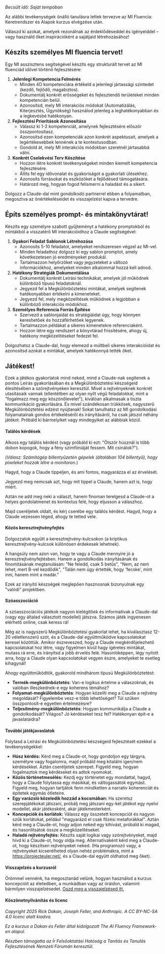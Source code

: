 *Becsült idő: Saját tempóban*

Az alábbi tevékenységek önálló tanulásra lettek tervezve az MI Fluencia: Keretrendszer és Alapok kurzus elvégzése után.

Válaszd ki azokat, amelyek rezonálnak az érdeklődéseddel és igényeiddel – vagy használd őket inspirációként a sajátjaid létrehozásához!

## Készíts személyes MI fluencia tervet!

Egy MI asszisztens segítségével készíts egy strukturált tervet az MI fluenciád idővel történő fejlesztésére:

1.  **Jelenlegi Kompetencia Felmérés**
    *   Minden 4D kompetenciára értékeld a jelenlegi jártassági szintedet (kezdő, fejlődő, magabiztos).
    *   Dokumentálj konkrét erősségeket és fejlesztendő területeket minden kompetencián belül.
    *   Azonosítsd, mely MI interakciós módokat (Automatizálás, Kiterjesztés, Ügynökség) használod jelenleg a leghatékonyabban és a legkevésbé hatékonyan.
2.  **Fejlesztési Prioritások Azonosítása**
    *   Válassz ki 1-2 kompetenciát, amelynek fejlesztésére először összpontosítasz.
    *   Azonosítsd ezen kompetenciák azon konkrét aspektusait, amelyek a legértékesebbek lennének a te kontextusodban.
    *   Gondold át, mely MI interakciós módokban szeretnél jártasabbá válni.
3.  **Konkrét Cselekvési Terv Készítése**
    *   Hozzon létre konkrét tevékenységeket minden kiemelt kompetencia fejlesztésére.
    *   Állíts fel egy idővonalat és gyakoriságot a gyakorlati ülésekhez.
    *   Azonosíts forrásokat és eszközöket a fejlődésed támogatására.
    *   Határozd meg, hogyan fogod felismerni a haladást és a sikert.

Dolgozz a Claude-dal mint gondolkodó partnerrel ebben a folyamatban, megosztva az önértékeléseidet és visszajelzést kapva a tervedre.

## Építs személyes prompt- és mintakönyvtárat!

Készíts egy személyre szabott gyűjteményt a hatékony promptokból és mintákból a visszatérő MI interakcióidhoz a Claude segítségével:

1.  **Gyakori Feladat Sablonok Létrehozása**
    *   Azonosíts 5-10 feladatot, amelyeket rendszeresen végzel az MI-vel.
    *   Minden feladathoz dolgozz ki egy sablon promptot, amely következetesen jó eredményeket produkál.
    *   Tartalmazzon helyőrzőket vagy jegyzeteket a változó információkhoz, amelyeket minden alkalommal hozzá kell adnod.
2.  **Hatékony Stratégiák Dokumentálása**
    *   Dokumentálj konkrét Leírási technikákat, amelyek jól működnek különböző típusú feladatoknál.
    *   Jegyezd fel a Megkülönböztetési mintákat, amelyek segítenek hatékonyabban értékelni a kimeneteket.
    *   Jegyezd fel, mely megközelítések működnek a legjobban a különböző interakciós módokhoz.
3.  **Személyes Referencia Forrás Építése**
    *   Szervezd a sablonjaidat és stratégiáidat úgy, hogy könnyen kereshetőek és hozzáférhetőek legyenek.
    *   Tartalmazzon példákat a sikeres kimenetekre referenciaként.
    *   Hozzon létre egy rendszert a könyvtárad frissítésére, ahogy új, hatékony megközelítéseket fedezel fel.

Dolgozhatsz a Claude-dal, hogy elemezd a múltbeli sikeres interakcióidat és azonosítsd azokat a mintákat, amelyek hatékonnyá tették őket.

## Játékest!

Ezek a játékos gyakorlatok mind neked, mind a Claude-nak segítenek a pontos Leírás gyakorlásában és a Megkülönböztetési készségeid élesítésében a szórejtvényeken keresztül. Mivel a rejtvényeknek konkrét utasításaik vannak (ellentétben az olyan nyílt végű feladatokkal, mint a "fogalmazz meg egy köszönőlevelet"), kiválóan alkalmasak a tiszta kommunikáció gyakorlására. És mivel szándékosan trükkösek, nagyszerű Megkülönböztetési edzést nyújtanak! Sokat tanulhatsz az MI gondolkodási folyamatainak gondos értékeléséről és irányításáról, ha csak játszol néhány játékot. Próbáld ki bármelyiket vagy mindegyiket az alábbiak közül.

#### Találós kérdések

Alkoss egy találós kérdést (vagy próbáld ki ezt: "Ötször húsznál is több dobon kopogok, hogy a fény szimfóniáját fessem. Mit csinálok?").

(*Válasz: Számítógép billentyűzetén gépelek (általában 104 billentyű), hogy pixeleket hozzak létre a monitoron.*)

Hagyd, hogy a Claude tippeljen, és ami fontos, magyarázza el az érvelését.

Jegyezd meg nemcsak azt, hogy mit tippel a Claude, hanem azt is, hogy miért.

Aztán ne add meg neki a választ, hanem finoman terelgesd a Claude-ot a helyes gondolatmenet és kontextus felé, hogy eljusson a válaszhoz.

Majd cseréljetek oldalt, és kérj cserébe egy találós kérdést. Hagyd, hogy a Claude vezessen téged, ahogy te tetted vele.

#### Közös keresztrejtvényfejtés

Dolgozzatok együtt a keresztrejtvény-kulcsokon (a kriptikus keresztrejtvény-kulcsok különösen érdekesek lehetnek).

A hangsúly nem azon van, hogy te vagy a Claude mennyire jó a keresztrejtvényfejtésben. Hanem a gondolkodás irányításának és finomításának megtanulásán: "Ne feledd, csak 5 betűs", "Nem, az nem lehet, mert B-vel kezdődik", "Talán nem úgy értették, hogy 'fecske', mint inni, hanem mint a madár."

Ezek az irányító készségek meglepően hasznosnak bizonyulnak egy "valódi" projektben.

#### Szóasszociáció

A szóasszociációs játékok nagyon kielégítőek és informatívak a Claude-dal (vagy egy általad választott modellel) játszva. Számos játék ingyenesen elérhető online, csak keress rá!

Még az is nagyszerű Megkülönböztetési gyakorlat lehet, ha kiválasztasz 12-20 véletlenszerű szót, és a Claude-dal együttműködve kapcsolatokat keresel közöttük. Amikor észreveszed, hogy a Claude megkérdőjelezhető kapcsolatokat hoz létre, vagy figyelmen kívül hagy ígéretes mintákat, mutass rá erre, és irányítsd a jobb érvelés felé. Hasonlóképpen, légy nyitott arra, hogy a Claude olyan kapcsolatokat vegyen észre, amelyeket te esetleg kihagynál!

Ahogy együttműködtök, gyakorold mindhárom típusú Megkülönböztetést:

*   **Termék-megkülönböztetés**: Van-e logikus értelme a válaszoknak, és valóban illeszkednek-e egy koherens témához?
*   **Folyamat-megkülönböztetés**: Hogyan közelíti meg a Claude a rejtvény megoldását? Figyelembe vesz-e több lehetőséget? Túl szűken összpontosít-e egyetlen értelmezésre?
*   **Teljesítmény-megkülönböztetés**: Hogyan kommunikálja a Claude a gondolkodását? Világos? Jó kérdéseket tesz fel? Hatékonyan épít-e a javaslataidra?

#### További játékjavaslatok

Folytasd a Leírási és Megkülönböztetési készségeid fejlesztését ezekkel a tevékenységekkel:

*   **Húsz kérdés:** Kérd meg a Claude-ot, hogy gondoljon egy tárgyra, személyre vagy fogalomra, majd próbáld meg kitalálni igen/nem kérdésekkel. Aztán cseréljetek szerepet. Figyeld meg, hogyan fogalmaztok meg kérdéseket és adtok nyomokat.
*   **Közös történetmesélés:** Kezdj egy történetet egy mondattal, hagyd, hogy a Claude folytassa egy másikkal, és váltogassátok egymást. Figyeld meg, hogyan tartjátok fenn mindketten a narratív koherenciát és építetek egymás ötleteire.
*   **Egy varázsló közeledik hozzád a kocsmában:** Ha szeretsz szerepjátékokat játszani, próbálj meg játszani egy-két játékot egy nyelvi modellel, akár játékosként, akár játékmesterként.
*   **Koncepciók és korlátok:** Válassz egy összetett koncepciót és nagyon szűk korlátokat, például "magyarázd el csak főzési metaforákkal". Aztán kérd meg a Claude-ot, hogy adjon neked egy kihívást, próbáld ki magad, és hasonlítsátok össze a megközelítéseket.
*   **Haladó rejtvényfejtés:** Készíts saját logikai vagy szórejtvényeket, majd hívd ki a Claude-ot, hogy oldja meg. Alternatívaként kérd meg a Claude-ot, hogy készítsen rejtvényeket neked. (Ha programozó vagy, a rejtvényeket kicserélheted olyan nehéz problémákra, mint a <https://projecteuler.net/>, és a Claude-dal együtt oldhatod meg őket).

#### Visszajelzés a kurzusról

Örömmel vennénk, ha megosztanád velünk, hogyan használod a kurzus koncepcióit az életedben, a munkádban vagy az óráidon, valamint bármilyen visszajelzésedet. [Oszd meg a visszajelzésed itt.](https://forms.gle/zURqLbVgdDqGhHZk9)

#### Köszönetnyilvánítás és licenc

*Copyright 2025 Rick Dakan, Joseph Feller, and Anthropic. A CC BY-NC-SA 4.0 licenc alatt kiadva.*

*Ez a kurzus a Dakan és Feller által kidolgozott The AI Fluency Framework-en alapul.*

*Részben támogatta az Ír Felsőoktatási Hatóság a Tanítás és Tanulás Fejlesztésének Nemzeti Fórumán keresztül.*